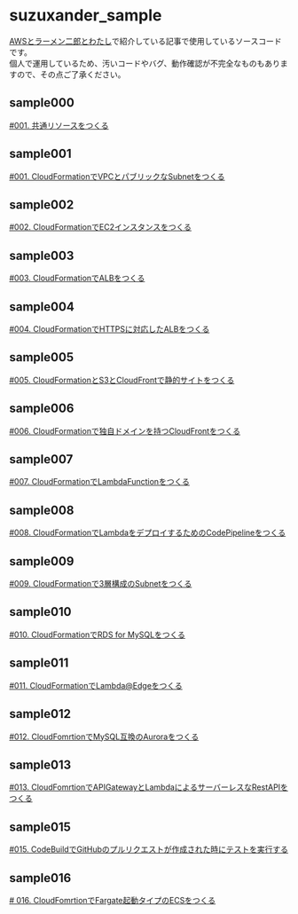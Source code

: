 # suzuxander_sample
[AWSとラーメン二郎とわたし](https://wpv4.suzuxander.com/)で紹介している記事で使用しているソースコードです。  
個人で運用しているため、汚いコードやバグ、動作確認が不完全なものもありますので、その点ご了承ください。

## sample000
[#001. 共通リソースをつくる](./sample000/README.md)

## sample001
[#001. CloudFormationでVPCとパブリックなSubnetをつくる](./sample001/README.md)

## sample002
[#002. CloudFormationでEC2インスタンスをつくる](./sample002/README.md)

## sample003
[#003. CloudFormationでALBをつくる](./sample003/README.md)

## sample004
[#004. CloudFormationでHTTPSに対応したALBをつくる](./sample004/README.md)

## sample005
[#005. CloudFormationとS3とCloudFrontで静的サイトをつくる](./sample005/README.md)

## sample006
[#006. CloudFormationで独自ドメインを持つCloudFrontをつくる](./sample006/README.md)

## sample007
[#007. CloudFormationでLambdaFunctionをつくる](./sample007/README.md)

## sample008
[#008. CloudFormationでLambdaをデプロイするためのCodePipelineをつくる](./sample008/README.md)

## sample009
[#009. CloudFormationで3層構成のSubnetをつくる](./sample009/README.md)

## sample010
[#010. CloudFormationでRDS for MySQLをつくる](./sample010/README.md)

## sample011
[#011. CloudFormationでLambda@Edgeをつくる](./sample011/README.md)

## sample012
[#012. CloudFomrtionでMySQL互換のAuroraをつくる](./sample012/README.md)

## sample013
[#013. CloudFomrtionでAPIGatewayとLambdaによるサーバーレスなRestAPIをつくる](./sample013/README.md)

## sample015
[#015. CodeBuildでGitHubのプルリクエストが作成された時にテストを実行する](./sample015/README.md)

## sample016
[# 016. CloudFomrtionでFargate起動タイプのECSをつくる](./sample016/README.md)
